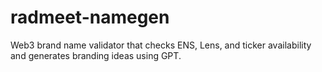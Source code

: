 # radmeet-namegen
Web3 brand name validator that checks ENS, Lens, and ticker availability and generates branding ideas using GPT.
